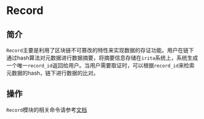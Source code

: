 # Record

## 简介

`Record`主要是利用了区块链不可篡改的特性来实现数据的存证功能。用户在链下通过hash算法对元数据进行数据摘要，将摘要信息存储在`irita`系统上，系统生成一个唯一`record_id`返回给用户。当用户需要取证时，可以根据`record_id`来检索元数据的hash，链下进行数据的比对。

## 操作

`Record`模块的相关命令请参考[文档](../cli-client/record.md)
